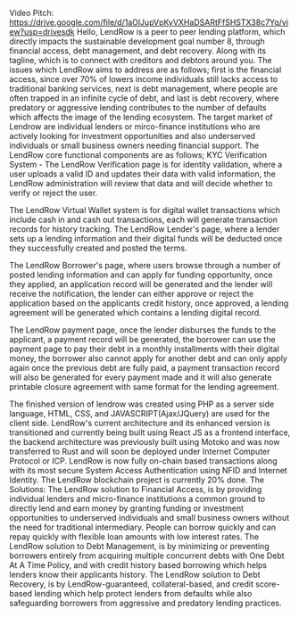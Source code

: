 Video Pitch: https://drive.google.com/file/d/1aOlJupVpKyVXHaDSARtFfSHSTX38c7Yq/view?usp=drivesdk
Hello, LendRow is a peer to peer lending platform, which directly impacts the sustainable development goal number 8, through financial access, debt management, and debt recovery. Along with its tagline, which is to connect with creditors and debtors around you.
The issues which LendRow aims to address are as follows;
first is the financial access, since over 70% of lowers income individuals still lacks access to traditional banking services,
next is debt management, where people are often trapped in an infinite cycle of debt,
and last is debt recovery, where predatory or aggressive lending contributes to the number of defaults which affects the image of the lending ecosystem.
The target market of Lendrow are individual lenders or mirco-finance institutions who are actively looking for investment opportunities and also underserved individuals or small business owners needing financial support.
The LendRow core functional components are as follows;
KYC Verification System - The LendRow Verification page is for identity validation, where a user uploads a valid ID and updates their data with valid information, the LendRow administration will review that data and will decide whether to verify or reject the user.

The LendRow Virtual Wallet system is for digital wallet transactions which include cash in and cash out transactions, each will generate transaction records for history tracking. The LendRow Lender's page, where a lender sets up a lending information and their digital funds will be deducted once they successfully created and posted the terms.

The LendRow Borrower's page, where users browse through a number of posted lending information and can apply for funding opportunity, once they applied, an application  record will be generated and the lender will receive the notification, the lender can either approve or reject the application based on the applicants credit history, once approved, a lending agreement will be generated which contains a lending digital record.

The LendRow payment page, once the lender disburses the funds to the applicant, a payment record will be generated, the borrower can use the payment page to pay their debt in a monthly installments with their digital money, the borrower also cannot apply for another debt and can only apply again once the previous debt are fully paid, a payment transaction record will also be generated for every payment made and it will also generate printable closure agreement with same format for the lending agreement.

The finished version of lendrow was created using PHP as a server side language, HTML, CSS, and JAVASCRIPT(Ajax/JQuery) are used for the client side. LendRow's current architecture and its enhanced version is transitioned and currently being built using React JS as a frontend interface, the backend architecture was previously built using Motoko and was now transferred to Rust and will soon be deployed under Internet Computer Protocol or ICP. LendRow is now fully on-chain based transactions along with its most secure System Access Authentication using NFID and Internet Identity. The LendRow blockchain project is currently 20% done.
The Solutions:
The LendRow solution to Financial Access, is by providing individual lenders and micro-finance institutions a common ground to directly lend and earn money by granting funding or investment opportunities to underserved individuals and small business owners without the need for traditional intermediary. People can borrow quickly and can repay quickly with flexible loan amounts with low interest rates.
The LendRow solution to Debt Management, is by minimizing or preventing borrowers entirely from acquiring multiple concurrent debts with One Debt At A Time Policy, and with credit history based borrowing which helps lenders know their applicants history.
The LendRow solution to Debt Recovery, is by LendRow-guaranteed, collateral-based, and credit score-based lending which help protect lenders from defaults while also safeguarding borrowers from aggressive and predatory lending practices.
